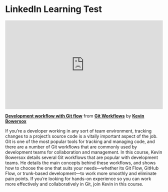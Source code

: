 <h1>LinkedIn Learning Test</H1>

<div style="position:relative;height:0;padding-bottom:56.25%"><iframe width="640" height="360" src="https://www.linkedin.com/learning/embed/git-workflows/development-workflow-with-git-flow?autoplay=false&claim=AQFeadYe85hj9gAAAYGR65HH0xkEab3SDw8KzdxdAQ5QQfsLfxj5mKsYcxHVEAXe28M4rOUgYlLwfGQaFVd3zSD77wCq5jQ5v0y_YKHFZDt5l7MBdwst_KbwUhZXJarzDx8KR8Rym97NGcx8fw5gR_zRqa8chhK5jjWsFVQN_vrqQ7RegEw7ao3hKrfIGpG1zCvGPvrf-dvHuAejq7uGhYD5_YDG4lqJYkSZO6gJDandg3QXPU11txPglQ2AZI7IXKiJRCXDXSuM7z4tZo4auCNN9diK4ZcVPasyX273H0ATequCJ3Jmj5YyLniyAj9lMwGBDdRItZyxPqkvqdMfpOXutlXSBSbZ8iAEpAnjps0w9nupFAx72h5pYs2ygq_9G3EyWTGW-VEnDwRAw1pAS6JvV-G5x9OWuF-vPhx7HuX8x2T_pHp2jM0q9ic_GJvoRBSY_U8f6Le-Hh44kcQ2fWe3M3nuGzb1HyDeXDQZR6B8FVyqQX9aGE6cWIV9LEsz75USfVaz5BIgYT06IJQlEnvqmhbCW_zYek4p2AgCui3Ov7aLjBlW-etkEYCfHFtXNHb1GeGZndELTJbfSU0ztQ0CzCrQsyTMMH0x6_l2qbQFpJpb_EbBaHjrm_tQ-bUmd7FdA79jHdBsAkU8Oy08O4JF2j9nyBgik7e11lIaruWDxELDATnKOS75x21Sj2OyGGqNQ3pwYqKyEKwvhEWfnl-2aONTkSJmGOXPXYeZTstlfsnzVFBkLyy2Pb9KE6jbrceg8IA7Pg4fwiG5KSBnoI91dXGkLqkvpQTWX5VfH-EtB2yUtkcsGAsjIZqD3m5OPgotwev0PgM4i8qJMMuOD-8-bDVdgGnisCE8-v4IJXJpaZDXAHs3MP78iRE1R-KXDgqZHIOofPkmRD7JTUzcErTxUwKRT9CeUb4Z5mouhQVuNutzMjkDQcFCoY4xD4WlYViY3Ur1UDbn6btfVGLzraqk0l7r2lG-13qm3qsMWd8MVpXe6ooCmig508g_UTYo5LxQKKLz_p7Nef5uFNKjnU85iK0xX9Uovnfmman1hjJ8T5LiUP_HHqleczkwYPHbXvZDmSdvdDGpKB66ilyV2vk2WP8t_h90cmLdnY1CKUwVRJoNNNE9SOa_-uDuPBDtvbsCnJx3B2qSk-GWVEdBhawriuCTKxt0GI3a29Db0XuchFOjmP1LLAcybA&lipi=urn%3Ali%3Apage%3Ad_learning_content%3B%2B4zGqNcQQlmK40jFQeJFSQ%3D%3D&licu" mozallowfullscreen="true" webkitallowfullscreen="true" allowfullscreen="true" frameborder="0" style="position:absolute;width:100%;height:100%;left:0"></iframe></div><p><strong><a href="https://www.linkedin.com/learning/git-workflows/development-workflow-with-git-flow?trk=embed_lil">Development workflow with Git flow</a></strong> from <strong><a href="https://www.linkedin.com/learning/git-workflows?trk=embed_lil">Git Workflows</a></strong> by <strong><a href="https://www.linkedin.com/learning/instructors/kevin-bowersox?trk=embed_lil">Kevin Bowersox</a></strong></p>

If you’re a developer working in any sort of team environment, tracking changes to a project’s source code is a vitally important aspect of the job. Git is one of the most popular tools for tracking and managing code, and there are a number of Git workflows that are commonly used by development teams for collaboration and management. In this course, Kevin Bowersox details several Git workflows that are popular with development teams. He details the main concepts behind these workflows, and shows how to choose the one that suits your needs—whether its Git Flow, GitHub Flow, or trunk-based development—to work more smoothly and eliminate pain points. If you’re looking for hands-on experience so you can work more effectively and collaboratively in Git, join Kevin in this course.
